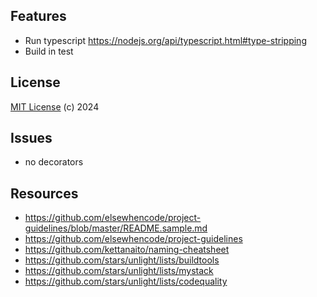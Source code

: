 ## Features

- Run typescript https://nodejs.org/api/typescript.html#type-stripping
- Build in test

## License

[MIT License](https://opensource.org/licenses/MIT) (c) 2024

## Issues

- no decorators

## Resources

- https://github.com/elsewhencode/project-guidelines/blob/master/README.sample.md
- https://github.com/elsewhencode/project-guidelines
- https://github.com/kettanaito/naming-cheatsheet
- https://github.com/stars/unlight/lists/buildtools
- https://github.com/stars/unlight/lists/mystack
- https://github.com/stars/unlight/lists/codequality
